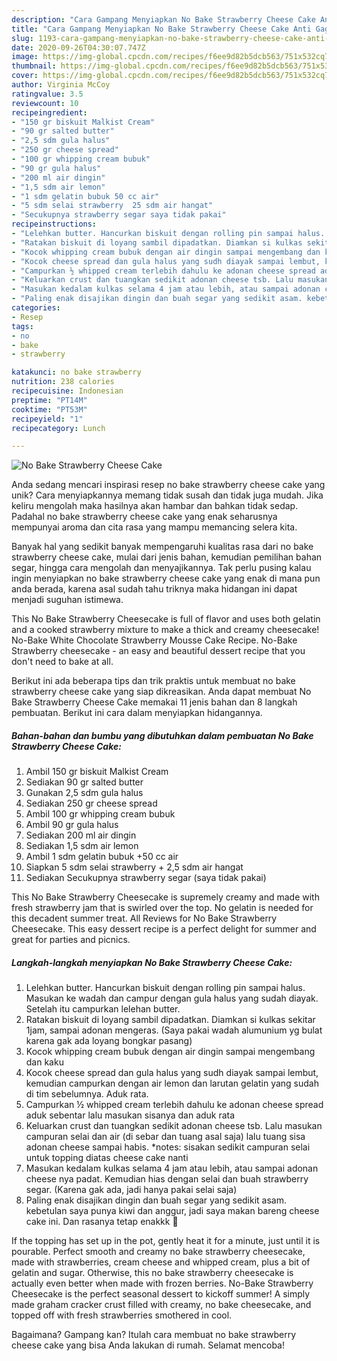 ```yaml
---
description: "Cara Gampang Menyiapkan No Bake Strawberry Cheese Cake Anti Gagal"
title: "Cara Gampang Menyiapkan No Bake Strawberry Cheese Cake Anti Gagal"
slug: 1193-cara-gampang-menyiapkan-no-bake-strawberry-cheese-cake-anti-gagal
date: 2020-09-26T04:30:07.747Z
image: https://img-global.cpcdn.com/recipes/f6ee9d82b5dcb563/751x532cq70/no-bake-strawberry-cheese-cake-foto-resep-utama.jpg
thumbnail: https://img-global.cpcdn.com/recipes/f6ee9d82b5dcb563/751x532cq70/no-bake-strawberry-cheese-cake-foto-resep-utama.jpg
cover: https://img-global.cpcdn.com/recipes/f6ee9d82b5dcb563/751x532cq70/no-bake-strawberry-cheese-cake-foto-resep-utama.jpg
author: Virginia McCoy
ratingvalue: 3.5
reviewcount: 10
recipeingredient:
- "150 gr biskuit Malkist Cream"
- "90 gr salted butter"
- "2,5 sdm gula halus"
- "250 gr cheese spread"
- "100 gr whipping cream bubuk"
- "90 gr gula halus"
- "200 ml air dingin"
- "1,5 sdm air lemon"
- "1 sdm gelatin bubuk 50 cc air"
- "5 sdm selai strawberry  25 sdm air hangat"
- "Secukupnya strawberry segar saya tidak pakai"
recipeinstructions:
- "Lelehkan butter. Hancurkan biskuit dengan rolling pin sampai halus. Masukan ke wadah dan campur dengan gula halus yang sudah diayak. Setelah itu campurkan lelehan butter."
- "Ratakan biskuit di loyang sambil dipadatkan. Diamkan si kulkas sekitar 1jam, sampai adonan mengeras. (Saya pakai wadah alumunium yg bulat karena gak ada loyang bongkar pasang)"
- "Kocok whipping cream bubuk dengan air dingin sampai mengembang dan kaku"
- "Kocok cheese spread dan gula halus yang sudh diayak sampai lembut, kemudian campurkan dengan air lemon dan larutan gelatin yang sudah di tim sebelumnya. Aduk rata."
- "Campurkan ½ whipped cream terlebih dahulu ke adonan cheese spread aduk sebentar lalu masukan sisanya dan aduk rata"
- "Keluarkan crust dan tuangkan sedikit adonan cheese tsb. Lalu masukan campuran selai dan air (di sebar dan tuang asal saja) lalu tuang sisa adonan cheese sampai habis. *notes: sisakan sedikit campuran selai untuk topping diatas cheese cake nanti"
- "Masukan kedalam kulkas selama 4 jam atau lebih, atau sampai adonan cheese nya padat. Kemudian hias dengan selai dan buah strawberry segar. (Karena gak ada, jadi hanya pakai selai saja)"
- "Paling enak disajikan dingin dan buah segar yang sedikit asam. kebetulan saya punya kiwi dan anggur, jadi saya makan bareng cheese cake ini. Dan rasanya tetap enakkk 🤭"
categories:
- Resep
tags:
- no
- bake
- strawberry

katakunci: no bake strawberry 
nutrition: 238 calories
recipecuisine: Indonesian
preptime: "PT14M"
cooktime: "PT53M"
recipeyield: "1"
recipecategory: Lunch

---
```



![No Bake Strawberry Cheese Cake](https://img-global.cpcdn.com/recipes/f6ee9d82b5dcb563/751x532cq70/no-bake-strawberry-cheese-cake-foto-resep-utama.jpg)

Anda sedang mencari inspirasi resep no bake strawberry cheese cake yang unik? Cara menyiapkannya memang tidak susah dan tidak juga mudah. Jika keliru mengolah maka hasilnya akan hambar dan bahkan tidak sedap. Padahal no bake strawberry cheese cake yang enak seharusnya mempunyai aroma dan cita rasa yang mampu memancing selera kita.

Banyak hal yang sedikit banyak mempengaruhi kualitas rasa dari no bake strawberry cheese cake, mulai dari jenis bahan, kemudian pemilihan bahan segar, hingga cara mengolah dan menyajikannya. Tak perlu pusing kalau ingin menyiapkan no bake strawberry cheese cake yang enak di mana pun anda berada, karena asal sudah tahu triknya maka hidangan ini dapat menjadi suguhan istimewa.

This No Bake Strawberry Cheesecake is full of flavor and uses both gelatin and a cooked strawberry mixture to make a thick and creamy cheesecake! No-Bake White Chocolate Strawberry Mousse Cake Recipe. No-Bake Strawberry cheesecake - an easy and beautiful dessert recipe that you don&#39;t need to bake at all.


Berikut ini ada beberapa tips dan trik praktis untuk membuat no bake strawberry cheese cake yang siap dikreasikan. Anda dapat membuat No Bake Strawberry Cheese Cake memakai 11 jenis bahan dan 8 langkah pembuatan. Berikut ini cara dalam menyiapkan hidangannya.

<!--inarticleads1-->

##### Bahan-bahan dan bumbu yang dibutuhkan dalam pembuatan No Bake Strawberry Cheese Cake:

1. Ambil 150 gr biskuit Malkist Cream
1. Sediakan 90 gr salted butter
1. Gunakan 2,5 sdm gula halus
1. Sediakan 250 gr cheese spread
1. Ambil 100 gr whipping cream bubuk
1. Ambil 90 gr gula halus
1. Sediakan 200 ml air dingin
1. Sediakan 1,5 sdm air lemon
1. Ambil 1 sdm gelatin bubuk +50 cc air
1. Siapkan 5 sdm selai strawberry + 2,5 sdm air hangat
1. Sediakan Secukupnya strawberry segar (saya tidak pakai)


This No Bake Strawberry Cheesecake is supremely creamy and made with fresh strawberry jam that is swirled over the top. No gelatin is needed for this decadent summer treat. All Reviews for No Bake Strawberry Cheesecake. This easy dessert recipe is a perfect delight for summer and great for parties and picnics. 

<!--inarticleads2-->

##### Langkah-langkah menyiapkan No Bake Strawberry Cheese Cake:

1. Lelehkan butter. Hancurkan biskuit dengan rolling pin sampai halus. Masukan ke wadah dan campur dengan gula halus yang sudah diayak. Setelah itu campurkan lelehan butter.
1. Ratakan biskuit di loyang sambil dipadatkan. Diamkan si kulkas sekitar 1jam, sampai adonan mengeras. (Saya pakai wadah alumunium yg bulat karena gak ada loyang bongkar pasang)
1. Kocok whipping cream bubuk dengan air dingin sampai mengembang dan kaku
1. Kocok cheese spread dan gula halus yang sudh diayak sampai lembut, kemudian campurkan dengan air lemon dan larutan gelatin yang sudah di tim sebelumnya. Aduk rata.
1. Campurkan ½ whipped cream terlebih dahulu ke adonan cheese spread aduk sebentar lalu masukan sisanya dan aduk rata
1. Keluarkan crust dan tuangkan sedikit adonan cheese tsb. Lalu masukan campuran selai dan air (di sebar dan tuang asal saja) lalu tuang sisa adonan cheese sampai habis. *notes: sisakan sedikit campuran selai untuk topping diatas cheese cake nanti
1. Masukan kedalam kulkas selama 4 jam atau lebih, atau sampai adonan cheese nya padat. Kemudian hias dengan selai dan buah strawberry segar. (Karena gak ada, jadi hanya pakai selai saja)
1. Paling enak disajikan dingin dan buah segar yang sedikit asam. kebetulan saya punya kiwi dan anggur, jadi saya makan bareng cheese cake ini. Dan rasanya tetap enakkk 🤭


If the topping has set up in the pot, gently heat it for a minute, just until it is pourable. Perfect smooth and creamy no bake strawberry cheesecake, made with strawberries, cream cheese and whipped cream, plus a bit of gelatin and sugar. Otherwise, this no bake strawberry cheesecake is actually even better when made with frozen berries. No-Bake Strawberry Cheesecake is the perfect seasonal dessert to kickoff summer! A simply made graham cracker crust filled with creamy, no bake cheesecake, and topped off with fresh strawberries smothered in cool. 

Bagaimana? Gampang kan? Itulah cara membuat no bake strawberry cheese cake yang bisa Anda lakukan di rumah. Selamat mencoba!
